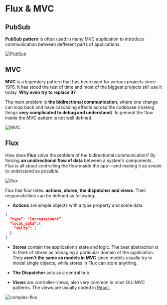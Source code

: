 # Flux & MVC


## PubSub

**PubSub pattern** is often used in many MVC application to introduce communication between defferent parts of applications.

![PubSub](https://s3.amazonaws.com/media-p.slid.es/uploads/contra/images/179840/pubsub.png)


## MVC

**MVC** is a legendary pattern that has been used for various projects since 1976. It has stood the test of time and most of the biggest projects still use it today. **Why even try to replace it?**

The main problem is **the bidirectional communication**, where one change can loop back and have cascading effects across the codebase (making things **very complicated to debug and understand**). In general the flow inside the MVC pattern is not well defined.

![MVC](http://image.slidesharecdn.com/flux-150703233217-lva1-app6892/95/about-flux-4-638.jpg?cb=1435966385)


## Flux

How does **Flux** solve the problem of the bidirectional communication? By forcing **an unidirectional flow of data** between a system’s components. Flux is all about controlling the flow inside the app — and making it as simple to understand as possible.

![flux](https://facebook.github.io/flux/img/flux-simple-f8-diagram-with-client-action-1300w.png)

Flux has four roles: **actions, stores, the dispatcher and views**. Their responsibilities can be defined as following:

* **Actions** are simple objects with a type property and some data.

```json
{
  “type”: “IncreaseCount”,
  “local_data”:{
    “delta”: 1
  }
}
```

* **Stores** contain the application’s state and logic. The best abstraction is to think of stores as managing a particular domain of the application. They **aren’t the same as models in MVC** since models usually try to model single objects, while stores in Flux can store anything.

* **The Dispatcher** acts as a central hub.

* **Views** are controller-views, also very common in most GUI MVC patterns. The views are usually coded in [React](https://facebook.github.io/react/).

![complex-flux](http://image.slidesharecdn.com/flux-150703233217-lva1-app6892/95/about-flux-10-638.jpg?cb=1435966385)